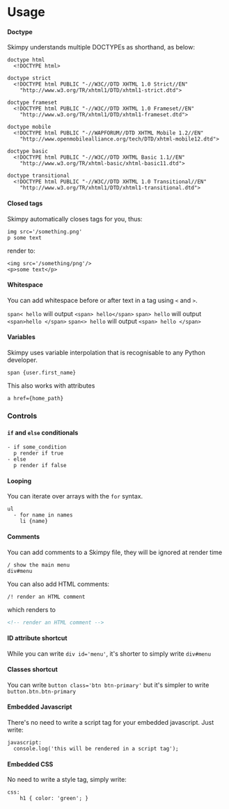 # Usage

#### Doctype

Skimpy understands multiple DOCTYPEs as shorthand, as below:

```slim
doctype html
  <!DOCTYPE html>

doctype strict
  <!DOCTYPE html PUBLIC "-//W3C//DTD XHTML 1.0 Strict//EN"
    "http://www.w3.org/TR/xhtml1/DTD/xhtml1-strict.dtd">

doctype frameset
  <!DOCTYPE html PUBLIC "-//W3C//DTD XHTML 1.0 Frameset//EN"
    "http://www.w3.org/TR/xhtml1/DTD/xhtml1-frameset.dtd">

doctype mobile
  <!DOCTYPE html PUBLIC "-//WAPFORUM//DTD XHTML Mobile 1.2//EN"
    "http://www.openmobilealliance.org/tech/DTD/xhtml-mobile12.dtd">

doctype basic
  <!DOCTYPE html PUBLIC "-//W3C//DTD XHTML Basic 1.1//EN"
    "http://www.w3.org/TR/xhtml-basic/xhtml-basic11.dtd">

doctype transitional
  <!DOCTYPE html PUBLIC "-//W3C//DTD XHTML 1.0 Transitional//EN"
    "http://www.w3.org/TR/xhtml1/DTD/xhtml1-transitional.dtd">
```

#### Closed tags

Skimpy automatically closes tags for you, thus:

```slim
img src='/something.png'
p some text
```

render to:

```slim
<img src='/something/png'/>
<p>some text</p>
```

#### Whitespace

You can add whitespace before or after text in a tag using `<` and `>`.

`span< hello`  will output `<span> hello</span>`
`span> hello`  will output `<span>hello </span>`
`span<> hello` will output `<span> hello </span>`

#### Variables

Skimpy uses variable interpolation that is recognisable to any Python developer.

```slim
span {user.first_name}
```

This also works with attributes

```slim
a href={home_path}
```

### Controls

#### `if` and `else` conditionals

```slim
- if some_condition
  p render if true
- else
  p render if false
```

#### Looping

You can iterate over arrays with the `for` syntax.

```slim
ul
  - for name in names
    li {name}
```

#### Comments

You can add comments to a Skimpy file, they will be ignored at render time

```slim
/ show the main menu
div#menu
```

You can also add HTML comments:

```slim
/! render an HTML comment
```

which renders to

```html
<!-- render an HTML comment -->
```

#### ID attribute shortcut

While you can write `div id='menu'`, it's shorter to simply write `div#menu`

#### Classes shortcut

You can write `button class='btn btn-primary'` but it's simpler to write `button.btn.btn-primary`

#### Embedded Javascript

There's no need to write a script tag for your embedded javascript. Just write:

```slim
javascript:
  console.log('this will be rendered in a script tag');
```

#### Embedded CSS

No need to write a style tag, simply write:

```slim
css:
    h1 { color: 'green'; }
```
